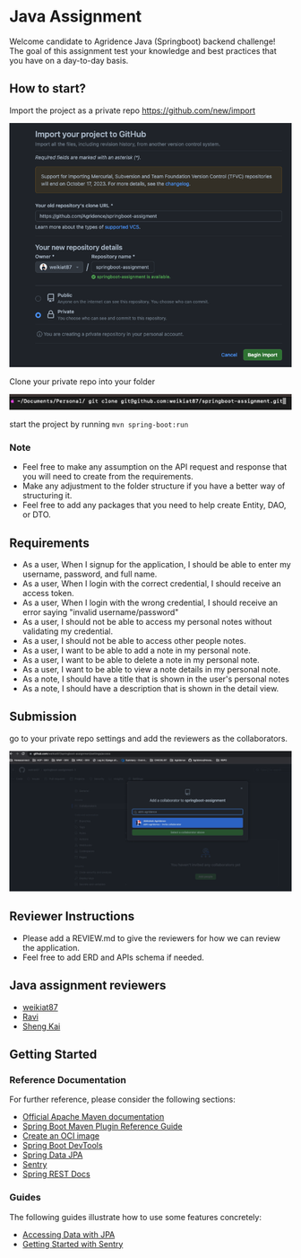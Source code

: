 # Java Assignment
Welcome candidate to Agridence Java (Springboot) backend challenge! The goal of this assignment test your knowledge and best practices that you have on a day-to-day basis.

## How to start?
Import the project as a private repo https://github.com/new/import

![import-project](images/import-project.png)

Clone your private repo into your folder

![clone-local](images/clone-local.png)

start the project by running `mvn spring-boot:run`

### Note
- Feel free to make any assumption on the API request and response that you will need to create from the requirements.
- Make any adjustment to the folder structure if you have a better way of structuring it.
- Feel free to add any packages that you need to help create Entity, DAO, or DTO.

## Requirements
- As a user, When I signup for the application, I should be able to enter my username, password, and full name.
- As a user, When I login with the correct credential, I should receive an access token.
- As a user, When I login with the wrong credential, I should receive an error saying "invalid username/password"
- As a user, I should not be able to access my personal notes without validating my credential.
- As a user, I should not be able to access other people notes.
- As a user, I want to be able to add a note in my personal note.
- As a user, I want to be able to delete a note in my personal note.
- As a user, I want to be able to view a note details in my personal note.
- As a note, I should have a title that is shown in the user's personal notes
- As a note, I should have a description that is shown in the detail view.


## Submission
go to your private repo settings and add the reviewers as the collaborators.

![add-collaborators](images/add-collaborators.png)

## Reviewer Instructions
- Please add a REVIEW.md to give the reviewers for how we can review the application.
- Feel free to add ERD and APIs schema if needed.

## Java assignment reviewers
- [weikiat87](https://github.com/weikiat87)
- [Ravi](https://github.com/ShankarRM)
- [Sheng Kai](https://github.com/Propius)

## Getting Started

### Reference Documentation
For further reference, please consider the following sections:

* [Official Apache Maven documentation](https://maven.apache.org/guides/index.html)
* [Spring Boot Maven Plugin Reference Guide](https://docs.spring.io/spring-boot/docs/3.1.4/maven-plugin/reference/html/)
* [Create an OCI image](https://docs.spring.io/spring-boot/docs/3.1.4/maven-plugin/reference/html/#build-image)
* [Spring Boot DevTools](https://docs.spring.io/spring-boot/docs/3.1.4/reference/htmlsingle/index.html#using.devtools)
* [Spring Data JPA](https://docs.spring.io/spring-boot/docs/3.1.4/reference/htmlsingle/index.html#data.sql.jpa-and-spring-data)
* [Sentry](https://docs.sentry.io/platforms/java/)
* [Spring REST Docs](https://docs.spring.io/spring-restdocs/docs/current/reference/html5/)

### Guides
The following guides illustrate how to use some features concretely:

* [Accessing Data with JPA](https://spring.io/guides/gs/accessing-data-jpa/)
* [Getting Started with Sentry](https://docs.sentry.io/platforms/java/guides/spring-boot/)
